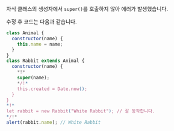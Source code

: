 자식 클래스의 생성자에서 `super()`를 호출하지 않아 에러가 발생했습니다.

수정 후 코드는 다음과 같습니다.

```js run
class Animal {
  constructor(name) {
    this.name = name;
  }
}
class Rabbit extends Animal {
  constructor(name) {  
    *!*
    super(name);
    */!*
    this.created = Date.now();
  }
}
*!*
let rabbit = new Rabbit("White Rabbit"); // 잘 동작합니다.
*/!*
alert(rabbit.name); // White Rabbit
```
